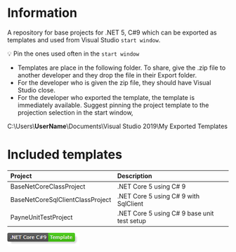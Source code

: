 # Information

A repository for base projects for .NET 5, C#9 which can be exported as templates and used from Visual Studio `start window`.

:bulb: Pin the ones used often in the `start window`

- Templates are place in the following folder. To share, give the .zip file to another developer and they drop the file in their Export folder.
- For the developer who is given the zip file, they should have Visual Studio close.
- For the developer who exported the template, the template is immediately available. Suggest pinning the project template to the projection selection in the start window,

C:\Users\\**UserName**\\Documents\Visual Studio 2019\My Exported Templates

# Included templates

| Project  |  Description  |
| :---         |  :---  |
| BaseNetCoreClassProject  | .NET Core 5 using C# 9   |
| BaseNetCoreSqlClientClassProject  | .NET Core 5 using C# 9  with SqlClient |
| PayneUnitTestProject  | .NET Core 5 using C# 9  base unit test setup |

![image](assets/core_csharp_shield.png)

